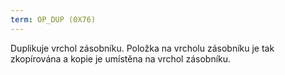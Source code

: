 ```yaml
---
term: OP_DUP (0X76)
---
```


Duplikuje vrchol zásobníku. Položka na vrcholu zásobníku je tak zkopírována a kopie je umístěna na vrchol zásobníku.